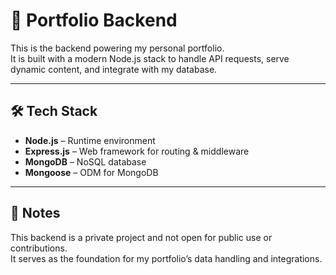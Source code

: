 # 🚀 Portfolio Backend

This is the backend powering my personal portfolio.  
It is built with a modern Node.js stack to handle API requests, serve dynamic content, and integrate with my database.

---

## 🛠 Tech Stack

- **Node.js** – Runtime environment
- **Express.js** – Web framework for routing & middleware
- **MongoDB** – NoSQL database
- **Mongoose** – ODM for MongoDB

---

## 📌 Notes
This backend is a private project and not open for public use or contributions.  
It serves as the foundation for my portfolio’s data handling and integrations.
